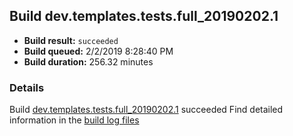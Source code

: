 ## Build dev.templates.tests.full_20190202.1
- **Build result:** `succeeded`
- **Build queued:** 2/2/2019 8:28:40 PM
- **Build duration:** 256.32 minutes
### Details
Build [dev.templates.tests.full_20190202.1](https://winappstudio.visualstudio.com/web/build.aspx?pcguid=a4ef43be-68ce-4195-a619-079b4d9834c2&builduri=vstfs%3a%2f%2f%2fBuild%2fBuild%2f27015) succeeded
Find detailed information in the [build log files](https://uwpctdiags.blob.core.windows.net/buildlogs/dev.templates.tests.full_20190202.1_logs.zip)

